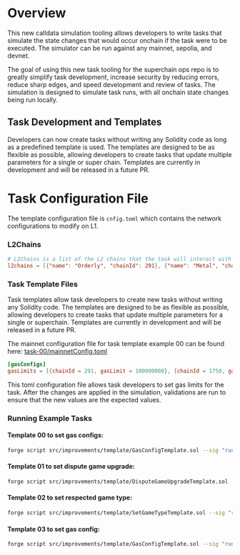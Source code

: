 # Overview

This new calldata simulation tooling allows developers to write tasks that simulate the state changes that would occur onchain if the task were to be executed. The simulator can be run against any mainnet, sepolia, and devnet.

The goal of using this new task tooling for the superchain ops repo is to greatly simplify task development, increase security by reducing errors, reduce sharp edges, and speed development and review of tasks. The simulation is designed to simulate task runs, with all onchain state changes being run locally.

## Task Development and Templates

Developers can now create tasks without writing any Solidity code as long as a predefined template is used. The templates are designed to be as flexible as possible, allowing developers to create tasks that update multiple parameters for a single or super chain. Templates are currently in development and will be released in a future PR.

# Task Configuration File

The template configuration file is `cnfig.toml` which contains the network configurations to modify on L1.

### L2Chains

```toml
# L2Chains is a list of the L2 chains that the task will interact with
l2chains = [{"name": "Orderly", "chainId": 291}, {"name": "Metal", "chainId": 1750}, {"name": OP Mainnet", "chainId": 10}]
```

### Task Template Files

Task templates allow task developers to create new tasks without writing any Solidity code. The templates are designed to be as flexible as possible, allowing developers to create tasks that update multiple parameters for a single or superchain. Templates are currently in development and will be released in a future PR.

The mainnet configuration file for task template example 00 can be found here: [task-00/mainnetConfig.toml](./example/task-00/mainnetConfig.toml)

```toml
[gasConfigs]
gasLimits = [{chainId = 291, gasLimit = 100000000}, {chainId = 1750, gasLimit = 100000000}]
```

This toml configuration file allows task developers to set gas limits for the task. After the changes are applied in the simulation, validations are run to ensure that the new values are the expected values.

### Running Example Tasks

#### Template 00 to set gas configs:

```bash
forge script src/improvements/template/GasConfigTemplate.sol --sig "run(string)" test/tasks/mock/example/task-00/config.toml --rpc-url mainnet -vvv
```

#### Template 01 to set dispute game upgrade:

```bash
forge script src/improvements/template/DisputeGameUpgradeTemplate.sol --sig "run(string)" test/tasks/mock/example/task-01/config.toml --rpc-url mainnet -vvv
```

#### Template 02 to set respected game type:

```bash
forge script src/improvements/template/SetGameTypeTemplate.sol --sig "run(string)" test/tasks/mock/example/task-02/config.toml --rpc-url mainnet -vvvvv
```

#### Template 03 to set gas config:

```bash
forge script src/improvements/template/GasConfigTemplate.sol --sig "run(string)" test/tasks/mock/example/task-03/config.toml --rpc-url mainnet -vvvvv
```

